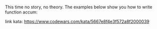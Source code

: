 This time no story, no theory. The examples below show you how to write function accum:

link kata: https://www.codewars.com/kata/5667e8f4e3f572a8f2000039